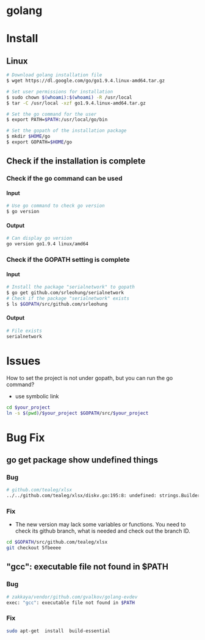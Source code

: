 # golang

# Install
## Linux
```bash
# Download golang installation file
$ wget https://dl.google.com/go/go1.9.4.linux-amd64.tar.gz

# Set user permissions for installation
$ sudo chown $(whoami):$(whoami) -R /usr/local
$ tar -C /usr/local -xzf go1.9.4.linux-amd64.tar.gz

# Set the go command for the user
$ export PATH=$PATH:/usr/local/go/bin

# Set the gopath of the installation package
$ mkdir $HOME/go
$ export GOPATH=$HOME/go
```

## Check if the installation is complete
### Check if the go command can be used
#### Input
```bash
# Use go command to check go version
$ go version
```
#### Output
```bash
# Can display go version
go version go1.9.4 linux/amd64
```
### Check if the GOPATH setting is complete
#### Input
```bash
# Install the package "serialnetwork" to gopath
$ go get github.com/srleohung/serialnetwork
# Check if the package "serialnetwork" exists
$ ls $GOPATH/src/github.com/srleohung
```
#### Output
```bash
# File exists
serialnetwork
```

# Issues
How to set the project is not under gopath, but you can run the go command?
- use symbolic link
```bash
cd $your_project
ln -s $(pwd)/$your_project $GOPATH/src/$your_project
```

# Bug Fix
## go get package show undefined things
### Bug
```bash
# github.com/tealeg/xlsx
../../github.com/tealeg/xlsx/diskv.go:195:8: undefined: strings.Builder
```
### Fix
- The new version may lack some variables or functions. You need to check its github branch, what is needed and check out the branch ID.
```bash
cd $GOPATH/src/github.com/tealeg/xlsx
git checkout 5fbeeee
```
## "gcc": executable file not found in $PATH
### Bug
```bash
# zakkaya/vendor/github.com/gvalkov/golang-evdev
exec: "gcc": executable file not found in $PATH
```
### Fix
```bash
sudo apt-get  install  build-essential
```